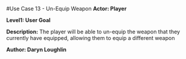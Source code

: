 #Use Case 13 - Un-Equip Weapon
**Actor: Player**

**Level1: User Goal**

**Description:** The player will be able to un-equip the weapon that they currently have equipped, allowing them to equip a different weapon

**Author: Daryn Loughlin**
